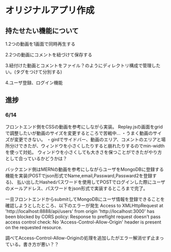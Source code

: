 # オリジナルアプリ作成

## 持たせたい機能について

1.2つの動画を1画面で同時再生する

2.2つの動画にコメントを紐づけて保存する

3.紐付けた動画とコメントをファイル？のようにディレクトリ構成で管理したい。(タグをつけて分別する)

4.ユーザ登録、ログイン機能

## 進捗

### 6/14
フロントエンド側をCSSの動画を参考にしながら実装。
Replay.jsの画面をgridで調整したいが動画のサイズを変更するところで苦戦中...
・うまく動画のサイズが変更できない。
・girdでサイドバー、動画のエリア、コメントのエリアと場所分けできたが、ウィンドウを小さくしたりすると崩れたりするのでmin-widthを使って対処。
ウィンドウを小さくしても大きさを保つことができたがやり方として合っているかどうかは？

バックエンド側はMERNの動画を参考にしながらユーザをMongoDBに登録する機能を実装(POSTでjson形式でName,email,Passward,Passward2を登録する)、
払い出したHashedパスワードを使用してPOSTでログインした際にユーザのメールアドレス、パスワードをjson形式で実装するところまで完了。

一旦フロントエンドからsubmitしてMongoDBにユーザ情報を登録できることを確認しようとしたところ、以下のエラーが発生
Access to XMLHttpRequest at 'http://localhost:8888/api/users' from origin 'http://localhost:3000' has been blocked by CORS policy: Response to preflight request doesn't pass access control check: No 'Access-Control-Allow-Origin' header is present on the requested resource.

調べてAccess-Control-Allow-Originの処理を追加したがエラー解消せず止まっている。書き方が悪い？？
